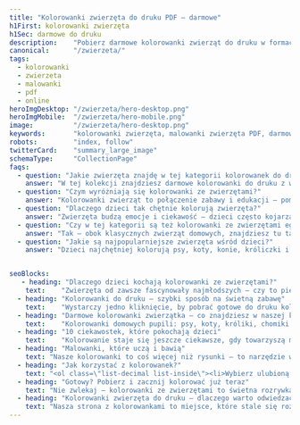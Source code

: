 ```yaml
---
title: "Kolorowanki zwierzęta do druku PDF – darmowe"
h1First: kolorowanki zwierzęta
h1Sec: darmowe do druku
description:    "Pobierz darmowe kolorowanki zwierząt do druku w formacie A4. Psy, koty, lwy, delfiny i więcej – bez logowania, bez ograniczeń."
canonical:      "/zwierzeta/"
tags:
  - kolorowanki
  - zwierzeta
  - malowanki
  - pdf
  - online
heroImgDesktop: "/zwierzeta/hero-desktop.png"
heroImgMobile:  "/zwierzeta/hero-mobile.png"
image:          "/zwierzeta/hero-desktop.png"
keywords:       "kolorowanki zwierzęta, malowanki zwierzęta PDF, darmowe kolorowanki online"
robots:         "index, follow"
twitterCard:    "summary_large_image"
schemaType:     "CollectionPage"
faqs:
  - question: "Jakie zwierzęta znajdę w tej kategorii kolorowanek do druku?"
    answer: "W tej kolekcji znajdziesz darmowe kolorowanki do druku z wieloma zwierzętami – od domowych pupili, przez leśne ssaki, aż po egzotyczne gatunki znane z bajek."
  - question: "Czym wyróżniają się kolorowanki ze zwierzętami?"
    answer: "Kolorowanki zwierząt to połączenie zabawy i edukacji – pomagają dzieciom poznawać gatunki, rozwijać wyobraźnię i ćwiczyć precyzję ręki."
  - question: "Dlaczego dzieci tak chętnie kolorują zwierzęta?"
    answer: "Zwierzęta budzą emocje i ciekawość – dzieci często kojarzą je z ulubionymi bajkami, pluszakami lub zwierzętami z życia codziennego."
  - question: "Czy w tej kategorii są też kolorowanki ze zwierzętami egzotycznymi?"
    answer: "Tak – obok klasycznych zwierząt domowych, znajdziesz tu także kolorowanki z żyrafami, słoniami, lwami, zebrami czy delfinami."
  - question: "Jakie są najpopularniejsze zwierzęta wśród dzieci?"
    answer: "Dzieci najchętniej kolorują psy, koty, konie, króliczki i delfiny – ale coraz większym zainteresowaniem cieszą się też sowy, jeże i zwierzęta afrykańskie."


seoBlocks:
   - heading: "Dlaczego dzieci kochają kolorowanki ze zwierzętami?"
    text:    "Zwierzęta od zawsze fascynowały najmłodszych – czy to piesek z podwórka, czy egzotyczna żyrafa z bajki. Kolorowanki ze zwierzętami to nie tylko rozrywka, ale także doskonały sposób na rozwój. Podczas kolorowania dzieci uczą się rozpoznawać gatunki, ćwiczą precyzję ręki i rozwijają koncentrację. To forma nauki przez zabawę, która w naturalny sposób angażuje wyobraźnię i emocje. Z każdą kolejną kolorowanką maluch odkrywa świat barw i uczy się cierpliwości, a wspólne rozmowy o ulubionych zwierzątkach budują więź i pobudzają kreatywność."
  - heading: "Kolorowanki do druku – szybki sposób na świetną zabawę"
    text:    "Wystarczy jedno kliknięcie, by pobrać gotowe do druku kolorowanki zwierząt. Pliki PDF są zoptymalizowane pod format A4 i pasują do każdej domowej drukarki. Możesz drukować je dowolnie wiele razy, bez konieczności logowania czy podawania danych osobowych. To darmowa atrakcja na każdą pogodę – idealna zarówno na deszczowe popołudnie, jak i letnie dni pod parasolem. Szybki wydruk pozwoli zorganizować kreatywne zajęcia w kilka chwil, dzięki czemu nuda nie ma szans, a dziecko może cieszyć się przyjemnym treningiem manualnym."
  - heading: "Darmowe kolorowanki zwierzątka – co znajdziesz w naszej kolekcji?"
    text:    "Kolorowanki domowych pupili: psy, koty, króliki, chomiki. Zwierzęta leśne: jelenie, sowy, lisy, jeże. Zwierzęta egzotyczne i safari: słonie, żyrafy, lwy, zebry. Zwierzęta na farmie: krowy, konie, świnki, koguty. Stworzenia wodne: delfiny, rybki, żółwie, ośmiornice. W tej kategorii czekają też kolorowanki ptaków, owadów i gadów, dlatego każde dziecko znajdzie swoje ulubione zwierzątko. Kolekcja stale rośnie, więc warto zaglądać regularnie po nowe, darmowe kolorowanki zwierzęta do druku."
  - heading: "10 ciekawostek, które pokochają dzieci"
    text:    "Kolorowanie staje się jeszcze ciekawsze, gdy towarzyszą mu fakty! Oto garść zaskakujących ciekawostek, które możesz opowiedzieć dziecku w trakcie zabawy: <ul><li>Paski tygrysa są jak odcisk palca – każdy ma inny wzór.</li><li>Delfiny śpią z jednym okiem otwartym.</li><li>Żyrafa ma język dłuższy niż 40 centymetrów i potrafi czyścić nim uszy.</li><li>Pies rozpoznaje emocje właściciela po tonie głosu.</li><li>Królik może widzieć niemal całe swoje otoczenie bez odwracania głowy.</li><li>Świnie są bardzo inteligentne i potrafią rozwiązywać proste zagadki.</li><li>Żółw może żyć nawet 150 lat!</li><li>Orka – zwana też wielorybem zabójcą – to w rzeczywistości duży delfin.</li><li>Niektóre ryby zmieniają płeć w trakcie życia.</li><li>Koty mruczą nie tylko z zadowolenia, ale też by się leczyć – wibracje mają działanie regenerujące.</li><li>Sowy potrafią obracać głową prawie w pełnym zakresie.</li><li>Jeże zjadają nawet groźne owady i pająki.</li></ul> Każda ciekawostka może być początkiem fascynującej rozmowy podczas kolorowania i zachęci dziecko do dalszego odkrywania świata zwierząt."
  - heading: "Malowanki, które uczą i bawią"
    text: "Nasze kolorowanki to coś więcej niż rysunki – to narzędzie wspierające rozwój. Idealnie nadają się do zabaw sensorycznych, zajęć w przedszkolu, domowej edukacji czy terapii ręki. Wspólne kolorowanie pozwala budować więź i uczyć przez rozmowę. Zachęcamy do opowiadania historii, zgadywania odgłosów zwierząt czy odtwarzania ich ruchów. Każda kolorowanka to krok do rozwijania kreatywności i sprawności manualnej, dzięki czemu dziecko nabiera pewności siebie i chętniej sięga po kolejne rysunki."
  - heading: "Jak korzystać z kolorowanek?"
    text: "<ol class=\"list-decimal list-inside\"><li>Wybierz ulubioną kolorowankę ze zwierzętami z naszej biblioteki</li><li>Pobierz plik PDF na swój komputer</li><li>Wydrukuj na domowej drukarce</li><li>Przygotuj kredki, flamastry albo pastele</li><li>Oddaj pole do popisu małemu artyście!</li><li>Zachowaj rysunek lub stwórz z niego dekorację, na przykład kartkę okolicznościową</li></ol> Instrukcje są proste, dzięki czemu zabawę można rozpocząć w kilka chwil, nawet gdy pojawi się nagłe znużenie czy potrzeba kreatywnej przerwy."
  - heading: "Gotowy? Pobierz i zacznij kolorować już teraz"
    text: "Nie zwlekaj – kolorowanki ze zwierzętami to świetna rozrywka na każdą pogodę. Darmowe, łatwe do pobrania i niesamowicie różnorodne. Sprawdź nasze kolekcje i wybierz ulubione obrazki. Codziennie możesz kolorować coś nowego! Pobierz kolorowanki zwierzęta do druku i stwórz własną domową galerię sztuki! Dzielenie się gotowymi pracami sprawi wiele radości, a kolejne wydruki pozwolą regularnie ćwiczyć zdolności manualne."
  - heading: "Kolorowanki zwierzęta do druku – dlaczego warto odwiedzać nas regularnie?"
    text: "Nasza strona z kolorowankami to miejsce, które stale się rozwija. Regularnie dodajemy nowe motywy i kategorie, dzięki czemu zawsze znajdziesz świeże kolorowanki zwierzęta do druku. Staramy się, aby każda ilustracja była nie tylko estetyczna, ale także nawiązywała do świata natury i ulubionych bajek. Dzięki temu <strong>dzieci mogą uczyć się rozpoznawać rozmaite gatunki</strong>, jednocześnie rozwijając wyobraźnię. Codzienne odwiedziny pozwalają śledzić nowości i pobierać najnowsze darmowe kolorowanki w formacie PDF.<br/><br/> Wszystkie materiały przygotowujemy z myślą o <strong>szybkim druku i wysokiej jakości</strong> – wystarczy kilka kliknięć, by cieszyć się nową porcją kreatywnej zabawy. Zachęcamy do eksperymentowania z różnymi technikami kolorowania: kredkami, farbami czy brokatowymi pisakami. Im częściej dziecko sięga po kolorowanki, tym sprawniej operuje narzędziami plastycznymi i rozwija precyzję. Nasze kolorowanki zwierzęta do druku to doskonała baza do tworzenia laurek, dekoracji na szkolne projekty czy prezentów dla bliskich. Pamiętaj, aby zapisać stronę w zakładkach i wracać po kolejne zestawy, bo kreatywna zabawa nigdy się nie kończy!"
---
```

